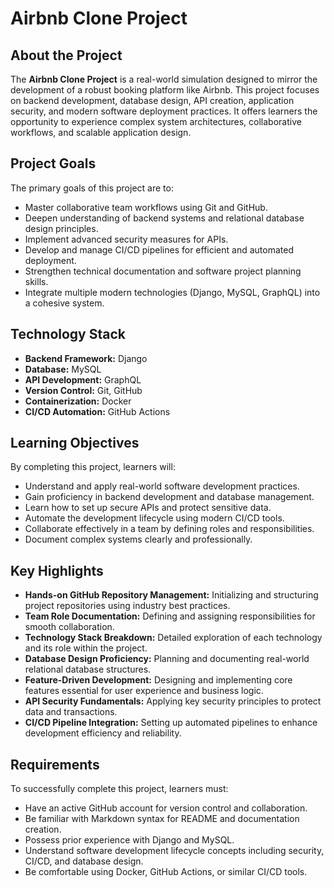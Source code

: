 # Airbnb Clone Project

## About the Project
The **Airbnb Clone Project** is a real-world simulation designed to mirror the development of a robust booking platform like Airbnb. This project focuses on backend development, database design, API creation, application security, and modern software deployment practices. It offers learners the opportunity to experience complex system architectures, collaborative workflows, and scalable application design.

## Project Goals
The primary goals of this project are to:
- Master collaborative team workflows using Git and GitHub.
- Deepen understanding of backend systems and relational database design principles.
- Implement advanced security measures for APIs.
- Develop and manage CI/CD pipelines for efficient and automated deployment.
- Strengthen technical documentation and software project planning skills.
- Integrate multiple modern technologies (Django, MySQL, GraphQL) into a cohesive system.

## Technology Stack
- **Backend Framework:** Django
- **Database:** MySQL
- **API Development:** GraphQL
- **Version Control:** Git, GitHub
- **Containerization:** Docker
- **CI/CD Automation:** GitHub Actions

## Learning Objectives
By completing this project, learners will:
- Understand and apply real-world software development practices.
- Gain proficiency in backend development and database management.
- Learn how to set up secure APIs and protect sensitive data.
- Automate the development lifecycle using modern CI/CD tools.
- Collaborate effectively in a team by defining roles and responsibilities.
- Document complex systems clearly and professionally.

## Key Highlights
- **Hands-on GitHub Repository Management:** Initializing and structuring project repositories using industry best practices.
- **Team Role Documentation:** Defining and assigning responsibilities for smooth collaboration.
- **Technology Stack Breakdown:** Detailed exploration of each technology and its role within the project.
- **Database Design Proficiency:** Planning and documenting real-world relational database structures.
- **Feature-Driven Development:** Designing and implementing core features essential for user experience and business logic.
- **API Security Fundamentals:** Applying key security principles to protect data and transactions.
- **CI/CD Pipeline Integration:** Setting up automated pipelines to enhance development efficiency and reliability.

## Requirements
To successfully complete this project, learners must:
- Have an active GitHub account for version control and collaboration.
- Be familiar with Markdown syntax for README and documentation creation.
- Possess prior experience with Django and MySQL.
- Understand software development lifecycle concepts including security, CI/CD, and database design.
- Be comfortable using Docker, GitHub Actions, or similar CI/CD tools.
